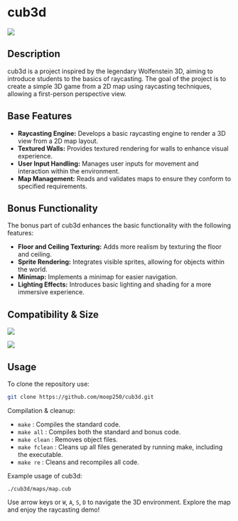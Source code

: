 # cub3d
![](https://img.shields.io/badge/in_progress-orange)

## Description

cub3d is a project inspired by the legendary Wolfenstein 3D, aiming to introduce students to the basics of raycasting. The goal of the project is to create a simple 3D game from a 2D map using raycasting techniques, allowing a first-person perspective view.

## Base Features

- **Raycasting Engine:** Develops a basic raycasting engine to render a 3D view from a 2D map layout.
- **Textured Walls:** Provides textured rendering for walls to enhance visual experience.
- **User Input Handling:** Manages user inputs for movement and interaction within the environment.
- **Map Management:** Reads and validates maps to ensure they conform to specified requirements.

## Bonus Functionality

The bonus part of cub3d enhances the basic functionality with the following features:

- **Floor and Ceiling Texturing:** Adds more realism by texturing the floor and ceiling.
- **Sprite Rendering:** Integrates visible sprites, allowing for objects within the world.
- **Minimap:** Implements a minimap for easier navigation.
- **Lighting Effects:** Introduces basic lighting and shading for a more immersive experience.

## Compatibility & Size

![](https://img.shields.io/badge/Linux-0a97f5?style=for-the-badge&logo=linux&logoColor=white)

![](https://img.shields.io/github/languages/code-size/moop250/cub3d?color=5BCFFF)

## Usage 

To clone the repository use:
```bash
git clone https://github.com/moop250/cub3d.git
```
Compilation & cleanup:

- `make` : Compiles the standard code.
- `make all` : Compiles both the standard and bonus code.
- `make clean` : Removes object files.
- `make fclean` : Cleans up all files generated by running make, including the executable.
- `make re` : Cleans and recompiles all code.

Example usage of cub3d:
```
./cub3d/maps/map.cub
```
Use arrow keys or `W`, `A`, `S`, `D` to navigate the 3D environment. Explore the map and enjoy the raycasting demo!

